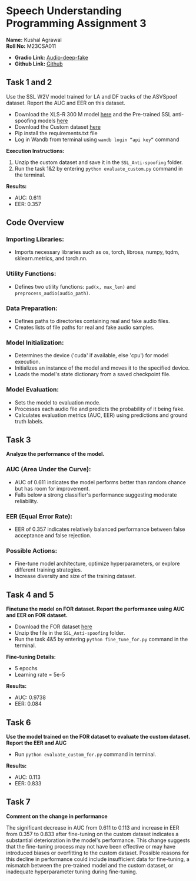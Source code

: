 # Speech Understanding Programming Assignment 3

**Name:** Kushal Agrawal  
**Roll No:** M23CSA011

- **Gradio Link:** [Audio-deep-fake](https://huggingface.co/spaces/kushal1506/Audio-Deep-fake)
- **Github Link:** [Github](https://github.com/M23CSA011/Audio-Deep-Fake/tree/main)

## Task 1 and 2
Use the SSL W2V model trained for LA and DF tracks of the ASVSpoof dataset. Report the AUC and EER on this dataset.

- Download the XLS-R 300 M model [here](https://github.com/facebookresearch/fairseq/tree/main/examples/wav2vec/xlsr) and the Pre-trained SSL anti-spoofing models [here](https://drive.google.com/drive/folders/1c4ywztEVlYVijfwbGLl9OEa1SNtFKppB)
- Download the Custom dataset [here](https://iitjacin-my.sharepoint.com/personal/ranjan_4_iitj_ac_in/_layouts/15/onedrive.aspx?id=%2Fpersonal%2Franjan%5F4%5Fiitj%5Fac%5Fin%2FDocuments%2FDataset%5FSpeech%5FAssignment%2Ezip&parent=%2Fpersonal%2Franjan%5F4%5Fiitj%5Fac%5Fin%2FDocuments&ga=1)
- Pip install the requirements.txt file
- Log in Wandb from terminal using `wandb login “api key”` command

**Execution Instructions:**
1. Unzip the custom dataset and save it in the `SSL_Anti-spoofing` folder.
2. Run the task 1&2 by entering `python evaluate_custom.py` command in the terminal.

**Results:**
- AUC: 0.611
- EER: 0.357

## Code Overview
### Importing Libraries:
- Imports necessary libraries such as os, torch, librosa, numpy, tqdm, sklearn.metrics, and torch.nn.

### Utility Functions:
- Defines two utility functions: `pad(x, max_len)` and `preprocess_audio(audio_path)`.

### Data Preparation:
- Defines paths to directories containing real and fake audio files.
- Creates lists of file paths for real and fake audio samples.

### Model Initialization:
- Determines the device ('cuda' if available, else 'cpu') for model execution.
- Initializes an instance of the model and moves it to the specified device.
- Loads the model's state dictionary from a saved checkpoint file.

### Model Evaluation:
- Sets the model to evaluation mode.
- Processes each audio file and predicts the probability of it being fake.
- Calculates evaluation metrics (AUC, EER) using predictions and ground truth labels.

## Task 3
**Analyze the performance of the model.**

### AUC (Area Under the Curve):
- AUC of 0.611 indicates the model performs better than random chance but has room for improvement.
- Falls below a strong classifier's performance suggesting moderate reliability.

### EER (Equal Error Rate):
- EER of 0.357 indicates relatively balanced performance between false acceptance and false rejection.

### Possible Actions:
- Fine-tune model architecture, optimize hyperparameters, or explore different training strategies.
- Increase diversity and size of the training dataset.

## Task 4 and 5
**Finetune the model on FOR dataset. Report the performance using AUC and EER on FOR dataset.**

- Download the FOR dataset [here](https://www.eecs.yorku.ca/~bil/Datasets/for-2sec.tar.gz)
- Unzip the file in the `SSL_Anti-spoofing` folder.
- Run the task 4&5 by entering `python fine_tune_for.py` command in the terminal.

**Fine-tuning Details:**
- 5 epochs
- Learning rate = 5e-5

**Results:**
- AUC: 0.9738
- EER: 0.084

## Task 6
**Use the model trained on the FOR dataset to evaluate the custom dataset. Report the EER and AUC**

- Run `python evaluate_custom_for.py` command in terminal.

**Results:**
- AUC: 0.113
- EER: 0.833

## Task 7
**Comment on the change in performance**

The significant decrease in AUC from 0.611 to 0.113 and increase in EER from 0.357 to 0.833 after fine-tuning on the custom dataset indicates a substantial deterioration in the model's performance. This change suggests that the fine-tuning process may not have been effective or may have introduced biases or overfitting to the custom dataset. Possible reasons for this decline in performance could include insufficient data for fine-tuning, a mismatch between the pre-trained model and the custom dataset, or inadequate hyperparameter tuning during fine-tuning.

